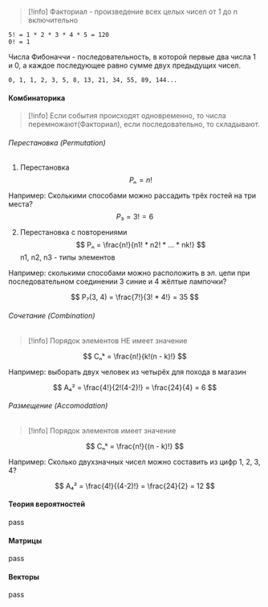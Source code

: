 >[!info] Факториал - произведение всех целых чисел от 1 до n включительно

```
5! = 1 * 2 * 3 * 4 * 5 = 120
0! = 1
```

Числа Фибоначчи - последовательность, в которой первые два числа 1 и 0, а каждое последующее равно сумме двух предыдущих чисел.
```
0, 1, 1, 2, 3, 5, 8, 13, 21, 34, 55, 89, 144...
```

#### Комбинаторика
>[!info] Если события происходят одновременно, то числа перемножают(Факториал), если последовательно, то складывают.

###### Перестановка (Permutation)
1. Перестановка
 $$Pₙ  = n!$$

Например: Сколькими способами можно рассадить трёх гостей на три места?
$$P₃ = 3! = 6$$

2. Перестановка с повторениями
$$
Pₙ = \frac{n!}{n1! * n2! * ... * nk!}
$$
n1, n2, n3 - типы элементов

Например: сколькими способами можно расположить в эл. цепи при последовательном соединении 3 синие и 4 жёлтые лампочки?

$$                         
P₇(3, 4) = \frac{7!}{3! *  4!} = 35
$$


###### Сочетание (Combination)
>[!info] Порядок элементов НЕ имеет значение

$$
Cₙᵏ = \frac{n!}{k!(n - k)!}
$$

Например: выборать двух человек из четырёх для похода в магазин

$$
A₄² = \frac{4!}{2!(4-2)!} = \frac{24}{4} = 6
$$

###### Размещение (Accomodation)
>[!info] Порядок элементов имеет значение

$$
Сₙᵏ = \frac{n!}{(n - k)!}
$$

Например:  Сколько двухзначных чисел можно составить из цифр 1, 2, 3, 4?

$$
A₄² = \frac{4!}{(4-2)!} = \frac{24}{2} = 12
$$

#### Теория вероятностей
pass

#### Матрицы
pass

#### Векторы
pass

